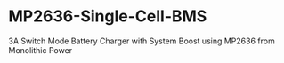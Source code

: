 # MP2636-Single-Cell-BMS
3A Switch Mode Battery Charger with System Boost using MP2636 from Monolithic Power
